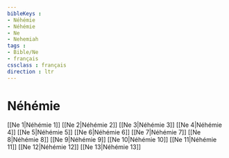 ```yaml
---
bibleKeys : 
- Néhémie
- Néhémie
- Ne
- Nehemiah
tags : 
- Bible/Ne
- français
cssclass : français
direction : ltr
---
```


# Néhémie

[[Ne 1|Néhémie 1]]
[[Ne 2|Néhémie 2]]
[[Ne 3|Néhémie 3]]
[[Ne 4|Néhémie 4]]
[[Ne 5|Néhémie 5]]
[[Ne 6|Néhémie 6]]
[[Ne 7|Néhémie 7]]
[[Ne 8|Néhémie 8]]
[[Ne 9|Néhémie 9]]
[[Ne 10|Néhémie 10]]
[[Ne 11|Néhémie 11]]
[[Ne 12|Néhémie 12]]
[[Ne 13|Néhémie 13]]
